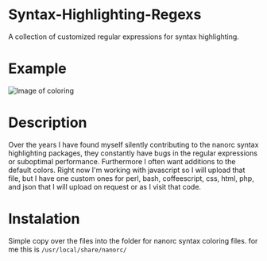 # Syntax-Highlighting-Regexs
A collection of customized regular expressions for syntax highlighting.

# Example
![Image of coloring](https://image.ibb.co/ihNqnv/Screen_Shot_2017_07_14_at_9_00_00_AM.png)

# Description
Over the years I have found myself silently contributing to the nanorc syntax highlighting packages, they constantly have bugs in the regular expressions or suboptimal performance. Furthermore I often want additions to the default colors. Right now I'm working with javascript so I will upload that file, but I have one custom ones for perl, bash, coffeescript, css, html, php, and json that I will upload on request or as I visit that code.

# Instalation
Simple copy over the files into the folder for nanorc syntax coloring files. for me this is `/usr/local/share/nanorc/`
